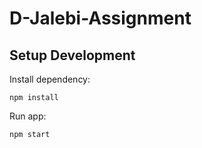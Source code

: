 # D-Jalebi-Assignment


## Setup Development

Install dependency:

```
npm install
```

Run app:

```
npm start
